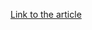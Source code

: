 [Link to the article](https://cybersecuritynews.com/cyver-core-reports-50-reduction-in-pentest-reporting-time/)
